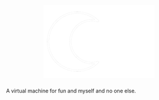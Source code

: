 <!-- # <img alt="Lun" src="media/lun.png" height="200" /> -->
<h1 style="text-align: center;"><img alt="Lun" src="media/lun.png" height="200" /></h1>

A virtual machine for fun and myself and no one else.
